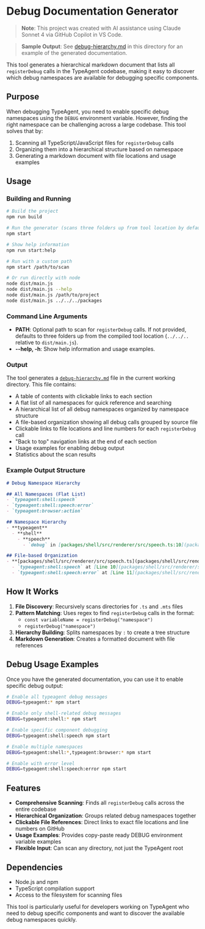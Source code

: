 # Debug Documentation Generator

> **Note**: This project was created with AI assistance using Claude Sonnet 4 via GitHub Copilot in VS Code.

> **Sample Output**: See [debug-hierarchy.md](debug-hierarchy.md) in this directory for an example of the generated documentation.

This tool generates a hierarchical markdown document that lists all `registerDebug` calls in the TypeAgent codebase, making it easy to discover which debug namespaces are available for debugging specific components.

## Purpose

When debugging TypeAgent, you need to enable specific debug namespaces using the `DEBUG` environment variable. However, finding the right namespace can be challenging across a large codebase. This tool solves that by:

1. Scanning all TypeScript/JavaScript files for `registerDebug` calls
2. Organizing them into a hierarchical structure based on namespace
3. Generating a markdown document with file locations and usage examples

## Usage

### Building and Running

```bash
# Build the project
npm run build

# Run the generator (scans three folders up from tool location by default)
npm start

# Show help information
npm run start:help

# Run with a custom path
npm start /path/to/scan

# Or run directly with node
node dist/main.js
node dist/main.js --help
node dist/main.js /path/to/project
node dist/main.js ../../../packages
```

### Command Line Arguments

- **PATH**: Optional path to scan for `registerDebug` calls. If not provided, defaults to three folders up from the compiled tool location (`../../..` relative to `dist/main.js`).
- **--help, -h**: Show help information and usage examples.

### Output

The tool generates a [`debug-hierarchy.md`](debug-hierarchy.md) file in the current working directory. This file contains:

- A table of contents with clickable links to each section
- A flat list of all namespaces for quick reference and searching
- A hierarchical list of all debug namespaces organized by namespace structure
- A file-based organization showing all debug calls grouped by source file
- Clickable links to file locations and line numbers for each `registerDebug` call
- "Back to top" navigation links at the end of each section
- Usage examples for enabling debug output
- Statistics about the scan results

### Example Output Structure

```markdown
# Debug Namespace Hierarchy

## All Namespaces (Flat List)
- `typeagent:shell:speech`
- `typeagent:shell:speech:error`
- `typeagent:browser:action`

## Namespace Hierarchy
- **typeagent**
  - **shell**
    - **speech**
      - `debug` in [packages/shell/src/renderer/src/speech.ts:10](packages/shell/src/renderer/src/speech.ts#L10)

## File-based Organization
- **[packages/shell/src/renderer/src/speech.ts](packages/shell/src/renderer/src/speech.ts)**
  - `typeagent:shell:speech` at [Line 10](packages/shell/src/renderer/src/speech.ts#L10)
  - `typeagent:shell:speech:error` at [Line 11](packages/shell/src/renderer/src/speech.ts#L11)
```

## How It Works

1. **File Discovery**: Recursively scans directories for `.ts` and `.mts` files
2. **Pattern Matching**: Uses regex to find `registerDebug` calls in the format:
   - `const variableName = registerDebug("namespace")`
   - `registerDebug("namespace")`
3. **Hierarchy Building**: Splits namespaces by `:` to create a tree structure
4. **Markdown Generation**: Creates a formatted document with file references

## Debug Usage Examples

Once you have the generated documentation, you can use it to enable specific debug output:

```bash
# Enable all typeagent debug messages
DEBUG=typeagent:* npm start

# Enable only shell-related debug messages  
DEBUG=typeagent:shell:* npm start

# Enable specific component debugging
DEBUG=typeagent:shell:speech npm start

# Enable multiple namespaces
DEBUG=typeagent:shell:*,typeagent:browser:* npm start

# Enable with error level
DEBUG=typeagent:shell:speech:error npm start
```

## Features

- **Comprehensive Scanning**: Finds all `registerDebug` calls across the entire codebase
- **Hierarchical Organization**: Groups related debug namespaces together
- **Clickable File References**: Direct links to exact file locations and line numbers on GitHub
- **Usage Examples**: Provides copy-paste ready DEBUG environment variable examples
- **Flexible Input**: Can scan any directory, not just the TypeAgent root

## Dependencies

- Node.js and npm
- TypeScript compilation support
- Access to the filesystem for scanning files

This tool is particularly useful for developers working on TypeAgent who need to debug specific components and want to discover the available debug namespaces quickly.

